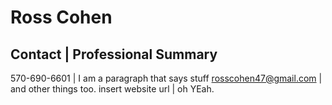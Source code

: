 # Ross Cohen


## Contact            | Professional Summary

570-690-6601          | I am a paragraph that says stuff
rosscohen47@gmail.com | and other things too.
insert website url    | oh YEah.
